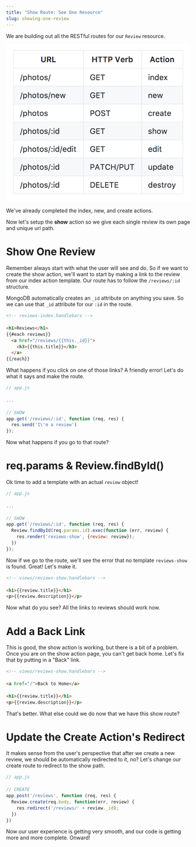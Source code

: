 ```yaml
---
title: "Show Route: See One Resource"
slug: showing-one-review
---
```


We are building out all the RESTful routes for our `Review` resource.

![RESTful Routes](assets/RESTful-routes.png)

We've already completed the index, new, and create actions.

Now let's setup the **show** action so we give each single review its own page and unique url path.

# Show One Review

Remember always start with what the user will see and do. So if we want to create the show action, we'll want to start by making a link to the review from our index action template. Our route has to follow the `/reviews/:id` structure.

MongoDB automatically creates an `_id` attribute on anything you save. So we can use that `_id` attribute for our `:id` in the route.

```html
<!-- reviews-index.handlebars -->

<h1>Reviews</h1>
{{#each reviews}}
  <a href="/reviews/{{this._id}}">
    <h3>{{this.title}}</h3>
  </a>
{{/each}}
```

What happens if you click on one of those links? A friendly error! Let's do what it says and make the route.

```js
// app.js

...

// SHOW
app.get('/reviews/:id', function (req, res) {
  res.send('I\'m a review')
});
```

Now what happens if you go to that route?

# req.params & Review.findById()

Ok time to add a template with an actual `review` object!

```js
// app.js

...

// SHOW
app.get('/reviews/:id', function (req, res) {
  Review.findById(req.params.id).exec(function (err, review) {
    res.render('reviews-show', {review: review});
  })
});
```

Now if we go to the route, we'll see the error that no template `reviews-show` is found. Great! Let's make it.

```html
<!-- views/reviews-show.handlebars -->

<h1>{{review.title}}</h1>
<p>{{review.description}}</p>
```

Now what do you see? All the links to reviews should work now.

# Add a Back Link

This is good, the show action is working, but there is a bit of a problem. Once you are on the show action page, you can't get back home. Let's fix that by putting in a "Back" link.

```html
<!-- views/reviews-show.handlebars -->

<a href="/">Back to Home</a>

<h1>{{review.title}}</h1>
<p>{{review.description}}</p>

```

That's better. What else could we do now that we have this show route?

# Update the Create Action's Redirect

It makes sense from the user's perspective that after we create a new review, we should be automatically redirected to it, no? Let's change our create route to redirect to the show path.

```js
// app.js

// CREATE
app.post('/reviews', function (req, res) {
  Review.create(req.body, function(err, review) {
    res.redirect('/reviews/' + review._id);
  })
})
```

Now our user experience is getting very smooth, and our code is getting more and more complete. Onward!
